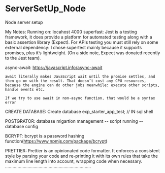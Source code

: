 # ServerSetUp_Node
Node server setup








My Notes:
Running on: locahost 4000
superfast:
     Jest is a testing framework, it does provide a platform for automated testing along with a basic assertion library (Expect). For APIs testing you must still rely on some external dependency: I chose supertest mainly because it supports promises, plus it’s lightweight. (On a side note, Expect was donated recently to the Jest team).

async-await:
    https://javascript.info/async-await

    await literally makes JavaScript wait until the promise settles, and then go on with the result. That doesn’t cost any CPU resources, because the engine can do other jobs meanwhile: execute other scripts, handle events etc.

    If we try to use await in non-async function, that would be a syntax error

CREATE DATABASE:
    Create database exp_starter_app_test; // IN sql shell

POSTGRATOR:
    database migartion management -- script running -- database config

BCRYPT:
  bcrypt is a password hashing function(https://www.npmjs.com/package/bcrypt)

PRETTIER:
    Prettier is an opinionated code formatter. It enforces a consistent style by parsing your code and re-printing it with its own rules that take the maximum line length into account, wrapping code when necessary.
.....................................................................